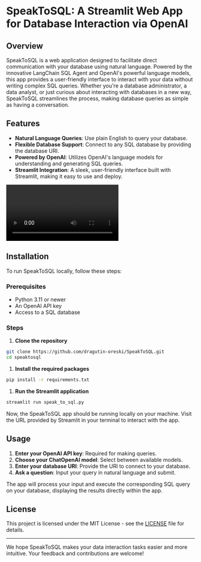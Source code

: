 # SpeakToSQL: A Streamlit Web App for Database Interaction via OpenAI

## Overview

SpeakToSQL is a web application designed to facilitate direct communication with your database using natural language. Powered by the innovative LangChain SQL Agent and OpenAI's powerful language models, this app provides a user-friendly interface to interact with your data without writing complex SQL queries. Whether you're a database administrator, a data analyst, or just curious about interacting with databases in a new way, SpeakToSQL streamlines the process, making database queries as simple as having a conversation.

## Features

- **Natural Language Queries**: Use plain English to query your database.
- **Flexible Database Support**: Connect to any SQL database by providing the database URI.
- **Powered by OpenAI**: Utilizes OpenAI's language models for understanding and generating SQL queries.
- **Streamlit Integration**: A sleek, user-friendly interface built with Streamlit, making it easy to use and deploy.


![SpeakToSQL Demo](speak_to_sql.mp4)

## Installation

To run SpeakToSQL locally, follow these steps:

### Prerequisites

- Python 3.11 or newer
- An OpenAI API key
- Access to a SQL database

### Steps

1. **Clone the repository**
```bash   
git clone https://github.com/dragutin-oreski/SpeakToSQL.git
cd speaktosql
```

1. **Install the required packages**
```bash
pip install -r requirements.txt
```

1. **Run the Streamlit application**
```bash
streamlit run speak_to_sql.py
```

Now, the SpeakToSQL app should be running locally on your machine. Visit the URL provided by Streamlit in your terminal to interact with the app.

## Usage

1. **Enter your OpenAI API key**: Required for making queries.
2. **Choose your ChatOpenAI model**: Select between available models.
3. **Enter your database URI**: Provide the URI to connect to your database.
4. **Ask a question**: Input your query in natural language and submit.

The app will process your input and execute the corresponding SQL query on your database, displaying the results directly within the app.

## License

This project is licensed under the MIT License - see the [LICENSE](LICENSE) file for details.

---

We hope SpeakToSQL makes your data interaction tasks easier and more intuitive. Your feedback and contributions are welcome!
